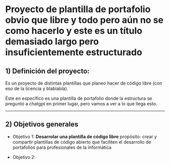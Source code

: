 # Proyecto de plantilla de portafolio obvio que libre y todo pero aún no se como hacerlo y este es un título demasiado largo pero insuficientemente estructurado

## 1) Definición del proyecto:

Es un proyecto de distintas plantillas que planeo hacer de código libre (con eso de la licencia y blablabla).

Éste en específico es una plantilla de portafolio donde la estructura se preguntó a chatgpt en primer lugar, pero vamos a ver a lo que llega esto.

---

## 2) Objetivos generales

- Objetivo 1: **Desarrolar una plantilla de código libre**
  propósito: crear y compartir plantillas de código abierto que faciliten el desarrollo de portafolios para profesionales de la informática

- Objetivo 2:

